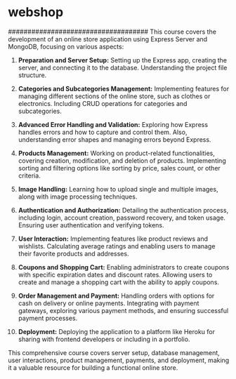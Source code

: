 # webshop
####################################
This course covers the development of an online store application using Express Server and MongoDB, focusing on various aspects:

1. **Preparation and Server Setup:**
Setting up the Express app, creating the server, and connecting it to the database. Understanding the project file structure.

2. **Categories and Subcategories Management:**
Implementing features for managing different sections of the online store, such as clothes or electronics. Including CRUD operations for categories and subcategories.

3. **Advanced Error Handling and Validation:**
Exploring how Express handles errors and how to capture and control them. Also, understanding error shapes and managing errors beyond Express.

4. **Products Management:**
Working on product-related functionalities, covering creation, modification, and deletion of products. Implementing sorting and filtering options like sorting by price, sales count, or other criteria.

5. **Image Handling:**
Learning how to upload single and multiple images, along with image processing techniques.

6. **Authentication and Authorization:**
Detailing the authentication process, including login, account creation, password recovery, and token usage. Ensuring user authentication and verifying tokens.

7. **User Interaction:**
Implementing features like product reviews and wishlists. Calculating average ratings and enabling users to manage their favorite products and addresses.

8. **Coupons and Shopping Cart:**
Enabling administrators to create coupons with specific expiration dates and discount rates. Allowing users to create and manage a shopping cart with the ability to apply coupons.

9. **Order Management and Payment:**
Handling orders with options for cash on delivery or online payments. Integrating with payment gateways, exploring various payment methods, and ensuring successful payment processes.

10. **Deployment:**
Deploying the application to a platform like Heroku for sharing with frontend developers or including in a portfolio.

This comprehensive course covers server setup, database management, user interactions, product management, payments, and deployment, making it a valuable resource for building a functional online store.
